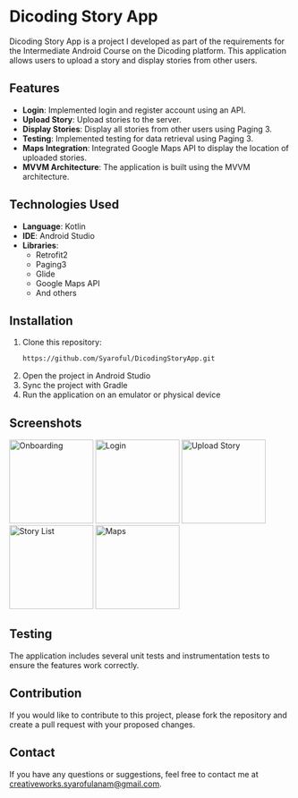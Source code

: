 # Dicoding Story App

Dicoding Story App is a project I developed as part of the requirements for the Intermediate Android Course on the Dicoding platform. This application allows users to upload a story and display stories from other users.

## Features

- **Login**: Implemented login and register account using an API.
- **Upload Story**: Upload stories to the server.
- **Display Stories**: Display all stories from other users using Paging 3.
- **Testing**: Implemented testing for data retrieval using Paging 3.
- **Maps Integration**: Integrated Google Maps API to display the location of uploaded stories.
- **MVVM Architecture**: The application is built using the MVVM architecture.

## Technologies Used

- **Language**: Kotlin
- **IDE**: Android Studio
- **Libraries**:
    - Retrofit2
    - Paging3
    - Glide
    - Google Maps API
    - And others

## Installation

1. Clone this repository:
   ```bash
   https://github.com/Syaroful/DicodingStoryApp.git
2. Open the project in Android Studio
3. Sync the project with Gradle
4. Run the application on an emulator or physical device

## Screenshots

<img src="app/src/main/assets/screenshot_onboarding.jpg" alt="Onboarding" width="150"/>
<img src="app/src/main/assets/screenshot_login.jpg" alt="Login" width="150"/>
<img src="app/src/main/assets/screenshot_upload.jpg" alt="Upload Story" width="150"/>
<img src="app/src/main/assets/screenshot_list_story.jpg" alt="Story List" width="150"/>
<img src="app/src/main/assets/screenshot_map.jpg" alt="Maps" width="150"/>


## Testing

The application includes several unit tests and instrumentation tests to ensure the features work correctly.

## Contribution

If you would like to contribute to this project, please fork the repository and create a pull request with your proposed changes.

## Contact

If you have any questions or suggestions, feel free to contact me at creativeworks.syarofulanam@gmail.com.
